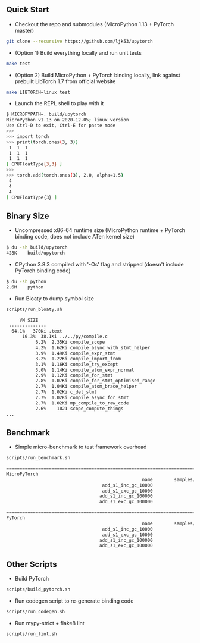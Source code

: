 
## Quick Start

* Checkout the repo and submodules (MicroPython 1.13 + PyTorch master)
```bash
git clone --recursive https://github.com/ljk53/upytorch
```

* (Option 1) Build everything locally and run unit tests
```bash
make test
```

* (Option 2) Build MicroPython + PyTorch binding locally, link against prebuilt LibTorch 1.7 from official website
```bash
make LIBTORCH=linux test
```

* Launch the REPL shell to play with it
```bash
$ MICROPYPATH=. build/upytorch                        
MicroPython v1.13 on 2020-12-05; linux version
Use Ctrl-D to exit, Ctrl-E for paste mode
>>>
>>> import torch
>>> print(torch.ones(3, 3))
 1  1  1
 1  1  1
 1  1  1
[ CPUFloatType{3,3} ]
>>>
>>> torch.add(torch.ones(3), 2.0, alpha=1.5)     
 4
 4
 4
[ CPUFloatType{3} ]
```

## Binary Size

* Uncompressed x86-64 runtime size (MicroPython runtime + PyTorch binding code, does not include ATen kernel size)
```bash
$ du -sh build/upytorch 
428K    build/upytorch
```

* CPython 3.8.3 compiled with '-Os' flag and stripped (doesn't include PyTorch binding code)
```bash
$ du -sh python        
2.6M    python
```

* Run Bloaty to dump symbol size
```bash
scripts/run_bloaty.sh

     VM SIZE                                                                                        FILE SIZE 
 --------------                                                                                  --------------
  64.1%   370Ki .text                                                                              370Ki  63.8%
      10.3%  38.1Ki ../../py/compile.c                                                                38.1Ki  10.3%
           6.2%  2.35Ki compile_scope                                                                     2.35Ki   6.2% 
           4.2%  1.62Ki compile_async_with_stmt_helper                                                    1.62Ki   4.2% 
           3.9%  1.49Ki compile_expr_stmt                                                                 1.49Ki   3.9% 
           3.2%  1.22Ki compile_import_from                                                               1.22Ki   3.2% 
           3.1%  1.16Ki compile_try_except                                                                1.16Ki   3.1% 
           3.0%  1.14Ki compile_atom_expr_normal                                                          1.14Ki   3.0% 
           2.9%  1.12Ki compile_for_stmt                                                                  1.12Ki   2.9% 
           2.8%  1.07Ki compile_for_stmt_optimised_range                                                  1.07Ki   2.8% 
           2.7%  1.04Ki compile_atom_brace_helper                                                         1.04Ki   2.7% 
           2.7%  1.02Ki c_del_stmt                                                                        1.02Ki   2.7% 
           2.7%  1.02Ki compile_async_for_stmt                                                            1.02Ki   2.7% 
           2.7%  1.02Ki mp_compile_to_raw_code                                                            1.02Ki   2.7% 
           2.6%    1021 scope_compute_things                                                                1021   2.6% 
...
```

## Benchmark

* Simple micro-benchmark to test framework overhead
```bash
scripts/run_benchmark.sh

====================================================================================================================================================================================
MicroPyTorch
                                                   name        samples/sec (avg)                 ns (avg)                 ns (min)                    stdev
                                    add_s1_inc_gc_10000                422684.22                  2365.83                  2025.60                   296.77
                                    add_s1_exc_gc_10000                464252.08                  2154.00                  1988.91                   132.08
                                   add_s1_inc_gc_100000                323406.94                  3092.08                  2383.19                   604.91
                                   add_s1_exc_gc_100000                268401.84                  3725.76                  3460.15                   140.72

====================================================================================================================================================================================
PyTorch
                                                   name        samples/sec (avg)                 ns (avg)                 ns (min)                    stdev
                                    add_s1_inc_gc_10000                259875.13                  3848.00                  3458.50                   573.41
                                    add_s1_exc_gc_10000                364261.53                  2745.28                  2642.56                    48.07
                                   add_s1_inc_gc_100000                352369.69                  2837.93                  2721.66                    58.11
                                   add_s1_exc_gc_100000                371243.58                  2693.65                  2609.72                    53.12
```

## Other Scripts

* Build PyTorch
```bash
scripts/build_pytorch.sh
```

* Run codegen script to re-generate binding code
```bash
scripts/run_codegen.sh
```

* Run mypy-strict + flake8 lint
```bash
scripts/run_lint.sh
```
